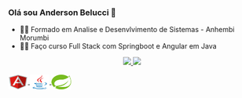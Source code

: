 ### Olá sou Anderson Belucci 👋


- 🧑‍🎓 Formado em Analise e Desenvlvimento de Sistemas - Anhembi Morumbi
- 🧑‍💻 Faço curso Full Stack com Springboot e Angular em Java 

<div align="center">
  <a href="https://github.com/andybelucci">
  <img height="180em" src="https://github-readme-stats.vercel.app/api?username=andybelucci&show_icons=true&theme=dracula&include_all_commits=true&count_private=true"/>
  <img height="180em" src="https://github-readme-stats.vercel.app/api/top-langs/?username=andybelucci&layout=compact&langs_count=7&theme=dracula"/>
</div>
  <div style="display: inline_block"><br>
  <img align="center" alt="Rafa-Js" height="30" width="40" src="https://raw.githubusercontent.com/devicons/devicon/master/icons/angularjs/angularjs-original.svg" />
  <img align="center" alt="Rafa-Ts" height="30" width="40" src="https://raw.githubusercontent.com/devicons/devicon/master/icons/java/java-original.svg" />
  <img align="center" alt="Rafa-React" height="30" width="40" src="https://raw.githubusercontent.com/devicons/devicon/master/icons/spring/spring-original.svg" />
    
  
  
